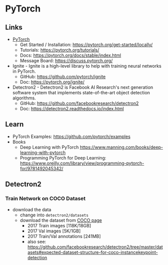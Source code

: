 # PyTorch

## Links
- [PyTorch](https://pytorch.org/)
  - Get Started / Installation: <https://pytorch.org/get-started/locally/>
  - Tutorials: <https://pytorch.org/tutorials/>
  - Docs: <https://pytorch.org/docs/stable/index.html>
  - Message Board: <https://discuss.pytorch.org/>
- Ignite - Ignite is a high-level library to help with training neural networks in PyTorch.
  - GitHub: <https://github.com/pytorch/ignite>
  - Doc: <https://pytorch.org/ignite/>
- Detectron2 - Detectron2 is Facebook AI Research's next generation software system that implements state-of-the-art object detection algorithms.
  - GitHub: <https://github.com/facebookresearch/detectron2>
  - Doc: <https://detectron2.readthedocs.io/index.html>

## Learn
- PyTorch Examples: <https://github.com/pytorch/examples>
- Books
  - Deep Learning with PyTorch <https://www.manning.com/books/deep-learning-with-pytorch>
  - Programming PyTorch for Deep Learning: <https://www.oreilly.com/library/view/programming-pytorch-for/9781492045342/>

## Detectron2

### Train Network on COCO Dataset
- download the data
  - change into `detectron2/datasets`
  - download the dataset from [COCO page](http://cocodataset.org/)
    - 2017 Train images [118K/18GB]
    - 2017 Val images [5K/1GB]
    - 2017 Train/Val annotations [241MB]
    - also see: <https://github.com/facebookresearch/detectron2/tree/master/datasets#expected-dataset-structure-for-coco-instancekeypoint-detection>
